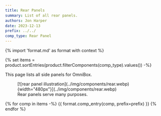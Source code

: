 ```yaml
---
title: Rear Panels
summary: List of all rear panels.
authors: Jon Harper
date: 2023-12-13
prefix: ../../
comp_type: Rear Panel
---
```


{% import 'format.md' as format with context %}

{% set items = product.sortEntries(product.filterComponents(comp_type).values()) -%}

This page lists all side panels for OmniBox.

<figure markdown>
[![rear panel illustration](../img/components/rear.webp){width="480px"}](../img/components/rear.webp)
<figcaption markdown>
Rear panels serve many purposes.
</figcaption>
</figure>

{% for comp in items -%}
{{ format.comp_entry(comp, prefix=prefix) }}
{% endfor %}
